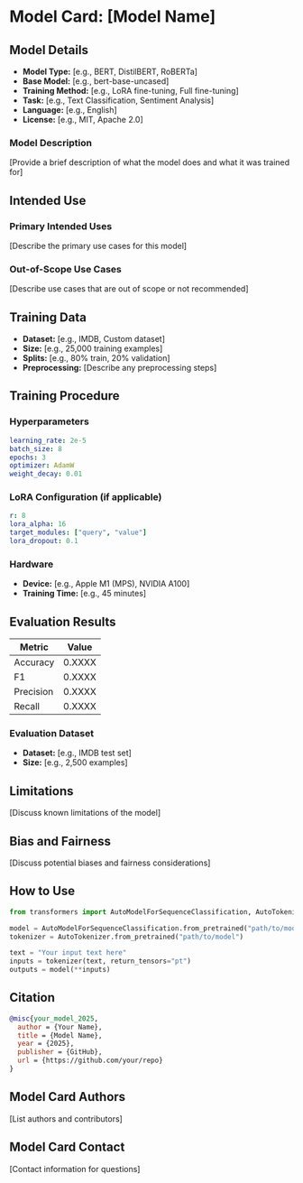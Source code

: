 # Model Card: [Model Name]

## Model Details

- **Model Type:** [e.g., BERT, DistilBERT, RoBERTa]
- **Base Model:** [e.g., bert-base-uncased]
- **Training Method:** [e.g., LoRA fine-tuning, Full fine-tuning]
- **Task:** [e.g., Text Classification, Sentiment Analysis]
- **Language:** [e.g., English]
- **License:** [e.g., MIT, Apache 2.0]

### Model Description

[Provide a brief description of what the model does and what it was trained for]

## Intended Use

### Primary Intended Uses

[Describe the primary use cases for this model]

### Out-of-Scope Use Cases

[Describe use cases that are out of scope or not recommended]

## Training Data

- **Dataset:** [e.g., IMDB, Custom dataset]
- **Size:** [e.g., 25,000 training examples]
- **Splits:** [e.g., 80% train, 20% validation]
- **Preprocessing:** [Describe any preprocessing steps]

## Training Procedure

### Hyperparameters

```yaml
learning_rate: 2e-5
batch_size: 8
epochs: 3
optimizer: AdamW
weight_decay: 0.01
```

### LoRA Configuration (if applicable)

```yaml
r: 8
lora_alpha: 16
target_modules: ["query", "value"]
lora_dropout: 0.1
```

### Hardware

- **Device:** [e.g., Apple M1 (MPS), NVIDIA A100]
- **Training Time:** [e.g., 45 minutes]

## Evaluation Results

| Metric    | Value  |
|-----------|--------|
| Accuracy  | 0.XXXX |
| F1        | 0.XXXX |
| Precision | 0.XXXX |
| Recall    | 0.XXXX |

### Evaluation Dataset

- **Dataset:** [e.g., IMDB test set]
- **Size:** [e.g., 2,500 examples]

## Limitations

[Discuss known limitations of the model]

## Bias and Fairness

[Discuss potential biases and fairness considerations]

## How to Use

```python
from transformers import AutoModelForSequenceClassification, AutoTokenizer

model = AutoModelForSequenceClassification.from_pretrained("path/to/model")
tokenizer = AutoTokenizer.from_pretrained("path/to/model")

text = "Your input text here"
inputs = tokenizer(text, return_tensors="pt")
outputs = model(**inputs)
```

## Citation

```bibtex
@misc{your_model_2025,
  author = {Your Name},
  title = {Model Name},
  year = {2025},
  publisher = {GitHub},
  url = {https://github.com/your/repo}
}
```

## Model Card Authors

[List authors and contributors]

## Model Card Contact

[Contact information for questions]
